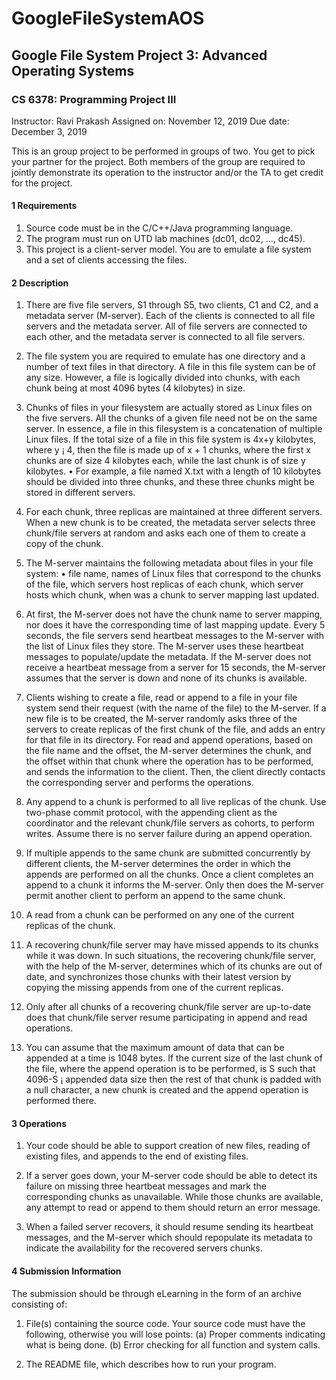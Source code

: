 # GoogleFileSystemAOS
## Google File System Project 3: Advanced Operating Systems


### CS 6378: Programming Project III

Instructor: Ravi Prakash
Assigned on: November 12, 2019
Due date: December 3, 2019

This is an group project to be performed in groups of two. You get to pick your partner for the project. Both members
of the group are required to jointly demonstrate its operation to the instructor and/or the TA to get credit for the project.


#### 1 Requirements
  1. Source code must be in the C/C++/Java programming language.
  2. The program must run on UTD lab machines (dc01, dc02, ..., dc45).
  3. This project is a client-server model. You are to emulate a file system and a set of clients accessing the files.

#### 2 Description
1. There are five file servers, S1 through S5, two clients, C1 and C2, and a metadata server (M-server). Each of
the clients is connected to all file servers and the metadata server. All of file servers are connected to each other,
and the metadata server is connected to all file servers.

2. The file system you are required to emulate has one directory and a number of text files in that directory. A file
in this file system can be of any size. However, a file is logically divided into chunks, with each chunk being at
most 4096 bytes (4 kilobytes) in size.

3. Chunks of files in your filesystem are actually stored as Linux files on the five servers. All the chunks of a given
file need not be on the same server. In essence, a file in this filesystem is a concatenation of multiple Linux files.
If the total size of a file in this file system is 4x+y kilobytes, where y ¡ 4, then the file is made up of x + 1 chunks,
where the first x chunks are of size 4 kilobytes each, while the last chunk is of size y kilobytes.
• For example, a file named X.txt with a length of 10 kilobytes should be divided into three chunks, and
these three chunks might be stored in different servers.

4. For each chunk, three replicas are maintained at three different servers. When a new chunk is to be created,
the metadata server selects three chunk/file servers at random and asks each one of them to create a copy of the
chunk.

5. The M-server maintains the following metadata about files in your file system:
  • file name, names of Linux files that correspond to the chunks of the file, which servers host replicas of
  each chunk, which server hosts which chunk, when was a chunk to server mapping last updated.

6. At first, the M-server does not have the chunk name to server mapping, nor does it have the corresponding time
of last mapping update. Every 5 seconds, the file servers send heartbeat messages to the M-server with the
list of Linux files they store. The M-server uses these heartbeat messages to populate/update the metadata. If
the M-server does not receive a heartbeat message from a server for 15 seconds, the M-server assumes that the
server is down and none of its chunks is available.

7. Clients wishing to create a file, read or append to a file in your file system send their request (with the name
of the file) to the M-server. If a new file is to be created, the M-server randomly asks three of the servers to
create replicas of the first chunk of the file, and adds an entry for that file in its directory. For read and append
operations, based on the file name and the offset, the M-server determines the chunk, and the offset within that
chunk where the operation has to be performed, and sends the information to the client. Then, the client directly
contacts the corresponding server and performs the operations.

8. Any append to a chunk is performed to all live replicas of the chunk. Use two-phase commit protocol, with the
appending client as the coordinator and the relevant chunk/file servers as cohorts, to perform writes. Assume
there is no server failure during an append operation.

9. If multiple appends to the same chunk are submitted concurrently by different clients, the M-server determines
the order in which the appends are performed on all the chunks. Once a client completes an append to a chunk
it informs the M-server. Only then does the M-server permit another client to perform an append to the same
chunk.

10. A read from a chunk can be performed on any one of the current replicas of the chunk.

11. A recovering chunk/file server may have missed appends to its chunks while it was down. In such situations,
the recovering chunk/file server, with the help of the M-server, determines which of its chunks are out of date,
and synchronizes those chunks with their latest version by copying the missing appends from one of the current
replicas.

12. Only after all chunks of a recovering chunk/file server are up-to-date does that chunk/file server resume participating in append and read operations.

13. You can assume that the maximum amount of data that can be appended at a time is 1048 bytes. If the current size
of the last chunk of the file, where the append operation is to be performed, is S such that 4096-S ¡ appended
data size then the rest of that chunk is padded with a null character, a new chunk is created and the append
operation is performed there.

#### 3 Operations

1. Your code should be able to support creation of new files, reading of existing files, and appends to the end of
existing files.

2. If a server goes down, your M-server code should be able to detect its failure on missing three heartbeat messages
and mark the corresponding chunks as unavailable. While those chunks are available, any attempt to read or
append to them should return an error message.

3. When a failed server recovers, it should resume sending its heartbeat messages, and the M-server which should
repopulate its metadata to indicate the availability for the recovered servers chunks.


#### 4 Submission Information
The submission should be through eLearning in the form of an archive consisting of:

1. File(s) containing the source code. Your source code must have the following, otherwise you will lose points:
(a) Proper comments indicating what is being done.
(b) Error checking for all function and system calls.

2. The README file, which describes how to run your program.
